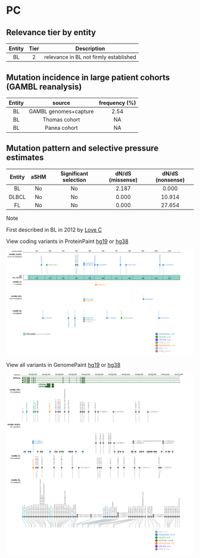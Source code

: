 # PC

## Relevance tier by entity

|Entity|Tier|Description                           |
|:------:|:----:|--------------------------------------|
|BL    |2   |relevance in BL not firmly established|

## Mutation incidence in large patient cohorts (GAMBL reanalysis)

|Entity|source               |frequency (%)|
|:------:|:---------------------:|:-------------:|
|BL    |GAMBL genomes+capture|2.54         |
|BL    |Thomas cohort        |  NA         |
|BL    |Panea cohort         |  NA         |

## Mutation pattern and selective pressure estimates

|Entity|aSHM|Significant selection|dN/dS (missense)|dN/dS (nonsense)|
|:------:|:----:|:---------------------:|:----------------:|:----------------:|
|BL    |No  |No                   |2.187           | 0.000          |
|DLBCL |No  |No                   |0.000           |10.914          |
|FL    |No  |No                   |0.000           |27.654          |


> [!NOTE]
> First described in BL in 2012 by [Love C](https://pubmed.ncbi.nlm.nih.gov/23143597)


View coding variants in ProteinPaint [hg19](https://www.bcgsc.ca/downloads/morinlab/GAMBL/test/genes/PC_protein.html)  or [hg38](https://www.bcgsc.ca/downloads/morinlab/GAMBL/test/genes/PC_protein_hg38.html)

![image](images/proteinpaint/PC_NM_000920.svg)

View all variants in GenomePaint [hg19](https://www.bcgsc.ca/downloads/morinlab/GAMBL/test/genes/PC.html)  or [hg38](https://www.bcgsc.ca/downloads/morinlab/GAMBL/test/genes/PC_hg38.html)

![image](images/proteinpaint/PC.svg)
